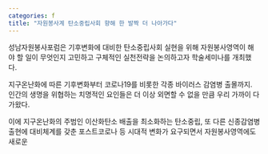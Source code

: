 ```yaml
---
categories: f
title: "자원봉사계 탄소중립사회 향해 한 발짝 더 나아가다"
---
```

성남자원봉사포럼은 기후변화에 대비한 탄소중립사회 실현을 위해 자원봉사영역이 해야 할 일이 무엇인지 고민하고 구체적인 실천전략을 논의하고자 학술세미나를 개최했다.&nbsp;



지구온난화에 따른 기후변화부터 코로나19를 비롯한 각종 바이러스 감염병 출몰까지. 인간의 생명을 위협하는 치명적인 요인들은 더 이상 외면할 수 없을 만큼 우리 가까이 다가왔다.

이에 지구온난화의 주범인 이산화탄소 배출을 최소화하는 탄소중립, 또 다른 신종감염병 출현에 대비체계를 갖춘 포스트코로나 등&nbsp;시대적 변화가 요구되면서 자원봉사영역에도 새로운 